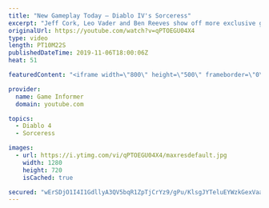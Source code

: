 ```yaml
---
title: "New Gameplay Today – Diablo IV's Sorceress"
excerpt: "Jeff Cork, Leo Vader and Ben Reeves show off more exclusive gameplay of Diablo IV, which can be viewed without commentary at ..."
originalUrl: https://youtube.com/watch?v=qPTOEGU04X4
type: video
length: PT10M22S
publishedDateTime: 2019-11-06T18:00:06Z
heat: 51

featuredContent: "<iframe width=\"800\" height=\"500\" frameborder=\"0\" src=\"https://www.youtube.com/embed/qPTOEGU04X4\" allow=\"accelerometer; autoplay; encrypted-media; gyroscope; picture-in-picture\" allowfullscreen></iframe>"

provider:
  name: Game Informer
  domain: youtube.com

topics:
  - Diablo 4
  - Sorceress

images:
  - url: https://i.ytimg.com/vi/qPTOEGU04X4/maxresdefault.jpg
    width: 1280
    height: 720
    isCached: true

secured: "wErSDjO1I4I1GdllyA3QV5bqR1ZpTjCrYz9/gPu/KlsgJYTeluEYWzkGexVaa28qAeSdw8tY9ADm7Swe5Wz1MwCegkb/phxA0JkeTHIOvoNgfPC+PJMe7fHI9WwBWoAMevKBaJUfjJEL26KduXZv+aGePIB6tJG0qYSu1fFoEo7M2HvhPJMoZZtjuI5hHEPP46goF9wJGqQ0+nTjeGxQ23ck1oItQFH9Zt7nqSTEYbzEGC/SrCzjjRKuRf5mn5tI2zWuPfV6fLnryw5FBZXOlnGNFBI4U4iYBTh3lYbo+Vj8N8L78ZAnIOTfrJTHTIPqn4TXWhKYAEuPdvUu5FWDC9+pp81lqB0ogABg9hqJZ23eV9AL21Dk2gOYYbsvmMnAOzofe6zEeFdvILSBvvIDQWarTXyeqqE/ppCpwrqBEm6ipUXZnwdbwKgkWI3ODFV8;Ek5uG34A4Zu/eITsOqmN7g=="
---
```


